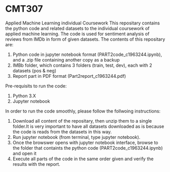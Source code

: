 # CMT307
Applied Machine Learning individual Coursework
This repositary contains the python code and related datasets to the individual coursework of applied machine learning.
The code is used for sentiment analysis of reviews from IMDb in form of given datasets.
The contents of this repositary are:
1. Python code in jupyter notebook format (PART2code_c1963244.ipynb), and a .zip file containing another copy as a backup
2. IMBb folder, which contains 3 folders (train, test, dev), each with 2 datasets (pos & neg)
3. Report part in PDF format (Part2report_c1963244.pdf)

Pre-requisits to run the code:
1. Python 3.X
2. Jupyter notebook


In order to run the code smoothly, please follow the follwoing instructions:
1. Download all content of the repositary, then unzip them to a single folder.It is very important to have all datasets downloaded as is because the code is reads from the datasets in this way.
2. Run jupyter notebook (from terminal, type jupyter notebook).
3. Once the browswer opens with jupyter notebook interface, browse to the folder that containts the python code (PART2code_c1963244.ipynb) and open it
4. Execute all parts of the code in the same order given and verify the results with the report.
